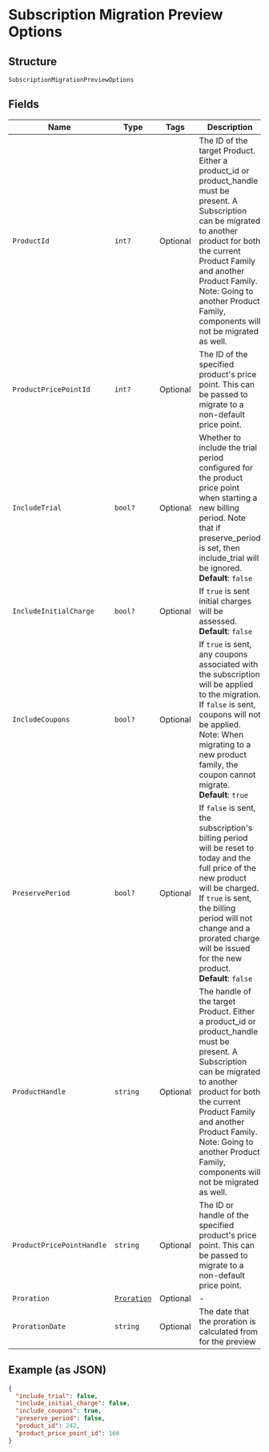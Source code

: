 
# Subscription Migration Preview Options

## Structure

`SubscriptionMigrationPreviewOptions`

## Fields

| Name | Type | Tags | Description |
|  --- | --- | --- | --- |
| `ProductId` | `int?` | Optional | The ID of the target Product. Either a product_id or product_handle must be present. A Subscription can be migrated to another product for both the current Product Family and another Product Family. Note: Going to another Product Family, components will not be migrated as well. |
| `ProductPricePointId` | `int?` | Optional | The ID of the specified product's price point. This can be passed to migrate to a non-default price point. |
| `IncludeTrial` | `bool?` | Optional | Whether to include the trial period configured for the product price point when starting a new billing period. Note that if preserve_period is set, then include_trial will be ignored.<br>**Default**: `false` |
| `IncludeInitialCharge` | `bool?` | Optional | If `true` is sent initial charges will be assessed.<br>**Default**: `false` |
| `IncludeCoupons` | `bool?` | Optional | If `true` is sent, any coupons associated with the subscription will be applied to the migration. If `false` is sent, coupons will not be applied. Note: When migrating to a new product family, the coupon cannot migrate.<br>**Default**: `true` |
| `PreservePeriod` | `bool?` | Optional | If `false` is sent, the subscription's billing period will be reset to today and the full price of the new product will be charged. If `true` is sent, the billing period will not change and a prorated charge will be issued for the new product.<br>**Default**: `false` |
| `ProductHandle` | `string` | Optional | The handle of the target Product. Either a product_id or product_handle must be present. A Subscription can be migrated to another product for both the current Product Family and another Product Family. Note: Going to another Product Family, components will not be migrated as well. |
| `ProductPricePointHandle` | `string` | Optional | The ID or handle of the specified product's price point. This can be passed to migrate to a non-default price point. |
| `Proration` | [`Proration`](../../doc/models/proration.md) | Optional | - |
| `ProrationDate` | `string` | Optional | The date that the proration is calculated from for the preview |

## Example (as JSON)

```json
{
  "include_trial": false,
  "include_initial_charge": false,
  "include_coupons": true,
  "preserve_period": false,
  "product_id": 242,
  "product_price_point_id": 166
}
```

